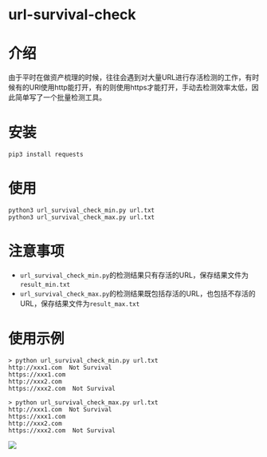 # url-survival-check

# 介绍
由于平时在做资产梳理的时候，往往会遇到对大量URL进行存活检测的工作，有时候有的URl使用http能打开，有的则使用https才能打开，手动去检测效率太低，因此简单写了一个批量检测工具。

# 安装
```
pip3 install requests
```
# 使用
```
python3 url_survival_check_min.py url.txt
python3 url_survival_check_max.py url.txt
```
# 注意事项
* `url_survival_check_min.py`的检测结果只有存活的URL，保存结果文件为`result_min.txt`
* `url_survival_check_max.py`的检测结果既包括存活的URL，也包括不存活的URL，保存结果文件为`result_max.txt`
# 使用示例
```
> python url_survival_check_min.py url.txt
http://xxx1.com  Not Survival
https://xxx1.com
http://xxx2.com
https://xxx2.com  Not Survival
```
```
> python url_survival_check_max.py url.txt
http://xxx1.com  Not Survival
https://xxx1.com
http://xxx2.com
https://xxx2.com  Not Survival
```
![](https://teamssix.oss-cn-hangzhou.aliyuncs.com/TeamsSix_Subscription_Logo2.png)
